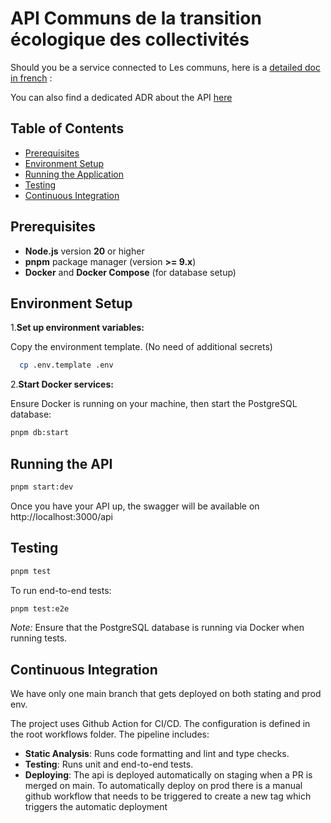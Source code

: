 # API Communs de la transition écologique des collectivités

Should you be a service connected to Les communs, here is a [detailed doc in french](CONNECTING_SERVICE.md) :

You can also find a dedicated ADR about the API [here](https://github.com/betagouv/communs-de-la-transition-ecologique-des-collectivites/blob/main/api/docs/adr/0001-api-communs-de-la-transition-ecologique-des-collectivites.md)

## Table of Contents

- [Prerequisites](#prerequisites)
- [Environment Setup](#environment-setup)
- [Running the Application](#running-the-application)
- [Testing](#testing)
- [Continuous Integration](#continuous-integration)

## Prerequisites

- **Node.js** version **20** or higher
- **pnpm** package manager (version **>= 9.x**)
- **Docker** and **Docker Compose** (for database setup)

## Environment Setup

1.**Set up environment variables:**

Copy the environment template. (No need of additional secrets)

```bash
  cp .env.template .env
```

2.**Start Docker services:**

Ensure Docker is running on your machine, then start the PostgreSQL database:

```bash
pnpm db:start
```

## Running the API

```bash
pnpm start:dev
```

Once you have your API up, the swagger will be available on http://localhost:3000/api

## Testing

```bash
pnpm test
```

To run end-to-end tests:

```bash
pnpm test:e2e
```

_Note:_ Ensure that the PostgreSQL database is running via Docker when running tests.

## Continuous Integration

We have only one main branch that gets deployed on both stating and prod env.

The project uses Github Action for CI/CD. The configuration is defined in the root workflows folder. The pipeline includes:

- **Static Analysis**: Runs code formatting and lint and type checks.
- **Testing**: Runs unit and end-to-end tests.
- **Deploying**: The api is deployed automatically on staging when a PR is merged on main. To automatically deploy on prod there is a manual github workflow that needs to be triggered to create a new tag which triggers the automatic deployment
